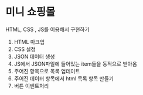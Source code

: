 # 미니 쇼핑몰

HTML, CSS , JS를 이용해서 구현하기

1. HTML 마크업
2. CSS 설정
3. JSON 데이터 생성
4. JS에서 JSON파일에 들어있는 item들을 동적으로 받아옴
5. 주어진 항목으로 목록 업데이트
6. 주어진 데이터 항목에서 html 목록 항목 만들기
7. 버튼 이벤트처리
